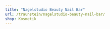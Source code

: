 ```yaml
---
title: "Nagelstudio Beauty Nail Bar"
url: /traunstein/nagelstudio-beauty-nail-bar/
shop: Kosmetik
---
```


